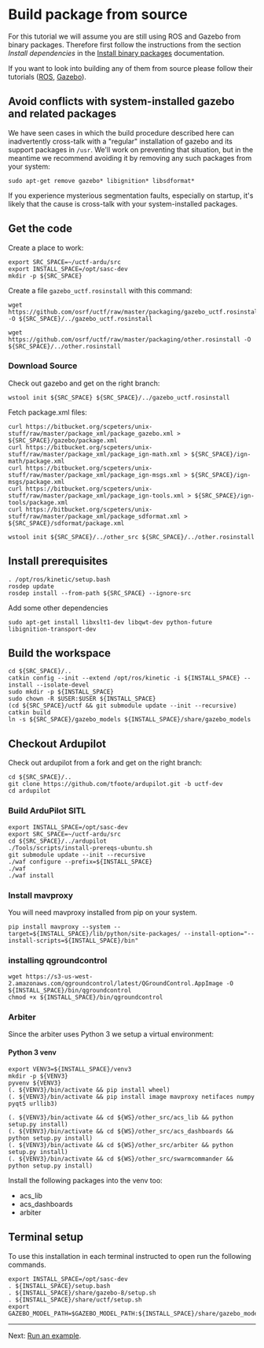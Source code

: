 # Build package from source

For this tutorial we will assume you are still using ROS and Gazebo from binary packages.
Therefore first follow the instructions from the section *Install dependencies* in the [Install binary packages](../install_binary/readme.md) documentation.

If you want to look into building any of them from source please follow their tutorials ([ROS](http://wiki.ros.org/kinetic/Installation/Source), [Gazebo](http://gazebosim.org/tutorials?tut=install_from_source)).

## Avoid conflicts with system-installed gazebo and related packages

We have seen cases in which the build procedure described here can inadvertently cross-talk with a "regular" installation of gazebo and its support packages in `/usr`. We'll work on preventing that situation, but in the meantime we recommend avoiding it by removing any such packages from your system:
~~~
sudo apt-get remove gazebo* libignition* libsdformat*
~~~
If you experience mysterious segmentation faults, especially on startup, it's likely that the cause is cross-talk with your system-installed packages.

## Get the code

Create a place to work:
~~~
export SRC_SPACE=~/uctf-ardu/src
export INSTALL_SPACE=/opt/sasc-dev
mkdir -p ${SRC_SPACE}
~~~


Create a file `gazebo_uctf.rosinstall` with this command: 

~~~
wget https://github.com/osrf/uctf/raw/master/packaging/gazebo_uctf.rosinstall -O ${SRC_SPACE}/../gazebo_uctf.rosinstall
~~~

~~~
wget https://github.com/osrf/uctf/raw/master/packaging/other.rosinstall -O ${SRC_SPACE}/../other.rosinstall
~~~

### Download Source

Check out gazebo and get on the right branch:
~~~
wstool init ${SRC_SPACE} ${SRC_SPACE}/../gazebo_uctf.rosinstall
~~~

Fetch package.xml files:
~~~
curl https://bitbucket.org/scpeters/unix-stuff/raw/master/package_xml/package_gazebo.xml > ${SRC_SPACE}/gazebo/package.xml
curl https://bitbucket.org/scpeters/unix-stuff/raw/master/package_xml/package_ign-math.xml > ${SRC_SPACE}/ign-math/package.xml
curl https://bitbucket.org/scpeters/unix-stuff/raw/master/package_xml/package_ign-msgs.xml > ${SRC_SPACE}/ign-msgs/package.xml
curl https://bitbucket.org/scpeters/unix-stuff/raw/master/package_xml/package_ign-tools.xml > ${SRC_SPACE}/ign-tools/package.xml
curl https://bitbucket.org/scpeters/unix-stuff/raw/master/package_xml/package_sdformat.xml > ${SRC_SPACE}/sdformat/package.xml
~~~

~~~
wstool init ${SRC_SPACE}/../other_src ${SRC_SPACE}/../other.rosinstall
~~~


## Install prerequisites

~~~
. /opt/ros/kinetic/setup.bash
rosdep update
rosdep install --from-path ${SRC_SPACE} --ignore-src
~~~

Add some other dependencies
~~~
sudo apt-get install libxslt1-dev libqwt-dev python-future libignition-transport-dev
~~~

## Build the workspace

~~~
cd ${SRC_SPACE}/..
catkin config --init --extend /opt/ros/kinetic -i ${INSTALL_SPACE} --install --isolate-devel
sudo mkdir -p ${INSTALL_SPACE}
sudo chown -R $USER:$USER ${INSTALL_SPACE}
(cd ${SRC_SPACE}/uctf && git submodule update --init --recursive)
catkin build
ln -s ${SRC_SPACE}/gazebo_models ${INSTALL_SPACE}/share/gazebo_models
~~~

## Checkout Ardupilot

Check out ardupilot from a fork and get on the right branch:
~~~
cd ${SRC_SPACE}/..
git clone https://github.com/tfoote/ardupilot.git -b uctf-dev
cd ardupilot
~~~

### Build ArduPilot SITL

~~~
export INSTALL_SPACE=/opt/sasc-dev
export SRC_SPACE=~/uctf-ardu/src
cd ${SRC_SPACE}/../ardupilot
./Tools/scripts/install-prereqs-ubuntu.sh
git submodule update --init --recursive
./waf configure --prefix=${INSTALL_SPACE}
./waf
./waf install
~~~

### Install mavproxy

You will need mavproxy installed from pip on your system.
~~~
pip install mavproxy --system --target=${INSTALL_SPACE}/lib/python/site-packages/ --install-option="--install-scripts=${INSTALL_SPACE}/bin"
~~~

### installing qgroundcontrol

```
wget https://s3-us-west-2.amazonaws.com/qgroundcontrol/latest/QGroundControl.AppImage -O ${INSTALL_SPACE}/bin/qgroundcontrol
chmod +x ${INSTALL_SPACE}/bin/qgroundcontrol
```

### Arbiter

Since the arbiter uses Python 3 we setup a virtual environment:

#### Python 3 venv

```console
export VENV3=${INSTALL_SPACE}/venv3
mkdir -p ${VENV3}
pyvenv ${VENV3}
(. ${VENV3}/bin/activate && pip install wheel)
(. ${VENV3}/bin/activate && pip install image mavproxy netifaces numpy pyqt5 urllib3)

(. ${VENV3}/bin/activate && cd ${WS}/other_src/acs_lib && python setup.py install)
(. ${VENV3}/bin/activate && cd ${WS}/other_src/acs_dashboards && python setup.py install)
(. ${VENV3}/bin/activate && cd ${WS}/other_src/arbiter && python setup.py install)
(. ${VENV3}/bin/activate && cd ${WS}/other_src/swarmcommander && python setup.py install)
```

Install the following packages into the venv too: 

* acs_lib
* acs_dashboards
* arbiter

## Terminal setup

To use this installation in each terminal instructed to open run the following commands.

~~~
export INSTALL_SPACE=/opt/sasc-dev
. ${INSTALL_SPACE}/setup.bash
. ${INSTALL_SPACE}/share/gazebo-8/setup.sh
. ${INSTALL_SPACE}/share/uctf/setup.sh
export GAZEBO_MODEL_PATH=$GAZEBO_MODEL_PATH:${INSTALL_SPACE}/share/gazebo_models
~~~

---

Next: [Run an example](../run_example/readme.md).
